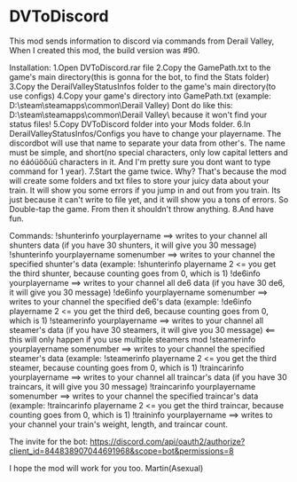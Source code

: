# DVToDiscord
This mod sends information to discord via commands from Derail Valley, When I created this mod, the build version was #90. 

Installation:
1.Open DVToDiscord.rar file
2.Copy the GamePath.txt to the game's main directory(this is gonna for the bot, to find the Stats folder)
3.Copy the DerailValleyStatusInfos folder to the game's main directory(to use configs)
4.Copy your game's directory into GamePath.txt (example: D:\steam\steamapps\common\Derail Valley) Dont do like this: D:\steam\steamapps\common\Derail Valley\ because it won't find your status files!
5.Copy DVToDiscord folder into your Mods folder.
6.In DerailValleyStatusInfos/Configs you have to change your playername. The discordbot will use that name to separate your data from other's.
  The name must be simple, and short(no special characters, only low capital letters and no éáóüöőúű characters in it. And I'm pretty sure you dont want to type command for 1 year).
 7.Start the game twice. Why? That's because the mod will create some folders and txt files to store your juicy data about your train. It will show you some errors if you jump in and out from you train. Its just because it can't write to file yet, and it will show you a tons of errors. So Double-tap the game. From then it shouldn't throw anything.
8.And have fun.
 
 Commands:
 !shunterinfo yourplayername ==> writes to your channel all shunters data (if you have 30 shunters, it will give you 30 message)
 !shunterinfo yourplayername somenumber ==> writes to your channel the specified shunter's data (example: !shunterinfo playername 2 <= you get the third shunter, because counting goes from 0, which is 1)
 !de6info yourplayername ==> writes to your channel all de6 data (if you have 30 de6, it will give you 30 message)
 !de6info yourplayername somenumber ==> writes to your channel the specified de6's data (example: !de6info playername 2 <= you get the third de6, because counting goes from 0, which is 1)
 !steamerinfo yourplayername ==> writes to your channel all steamer's data (if you have 30 steamers, it will give you 30 message) <== this will only happen if you use multiple steamers mod
 !steamerinfo yourplayername somenumber ==> writes to your channel the specified steamer's data (example: !steamerinfo playername 2 <= you get the third steamer, because counting goes from 0, which is 1)
 !traincarinfo yourplayername ==> writes to your channel all traincar's data (if you have 30 traincars, it will give you 30 message) 
 !traincarinfo yourplayername somenumber ==> writes to your channel the specified traincar's data (example: !traincarinfo playername 2 <= you get the third traincar, because counting goes from 0, which is 1)
 !traininfo yourplayername ==> writes to your channel your train's weight, length, and traincar count.
 
 The invite for the bot: https://discord.com/api/oauth2/authorize?client_id=844838907044691968&scope=bot&permissions=8
 
 
 I hope the mod will work for you too.
 Martin(Asexual)
